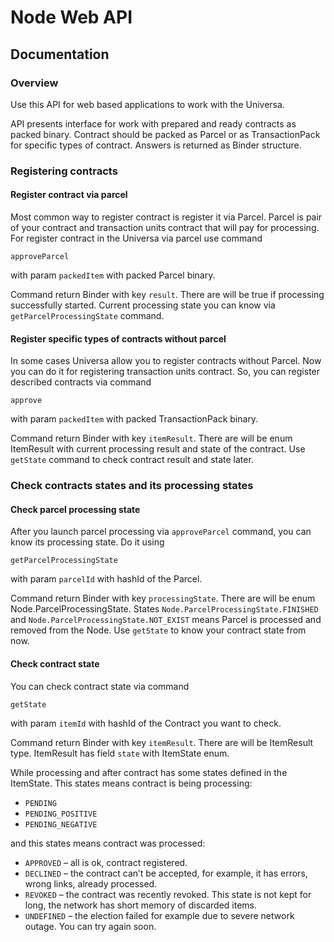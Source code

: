 Node Web API
==================================
Documentation
-----------

### Overview

Use this API for web based applications to work with the Universa. 

API presents interface for work with prepared and ready contracts as packed binary. Contract should be packed as Parcel or as TransactionPack for specific types of contract. Answers is returned as Binder structure. 

### Registering contracts

#### Register contract via parcel

Most common way to register contract is register it via Parcel. Parcel is pair of your contract and transaction units contract that will pay for processing. For register contract in the Universa via parcel use command 

    approveParcel
    
with param `packedItem` with packed Parcel binary. 

Command return Binder with key `result`. There are will be true if processing successfully started. Current processing state you can know via `getParcelProcessingState` command.


#### Register specific types of contracts without parcel

In some cases Universa allow you to register contracts without Parcel. Now you can do it for registering transaction units contract. So, you can register described contracts via command 

    approve
    
with param `packedItem` with packed TransactionPack binary. 

Command return Binder with key `itemResult`. There are will be enum ItemResult with current processing result and state of the contract. Use `getState` command to check contract result and state later.


### Check contracts states and its processing states

#### Check parcel processing state

After you launch parcel processing via `approveParcel` command, you can know its processing state. Do it using 

    getParcelProcessingState
    
with param `parcelId` with hashId of the Parcel.

Command return Binder with key `processingState`. There are will be enum Node.ParcelProcessingState. States `Node.ParcelProcessingState.FINISHED` and `Node.ParcelProcessingState.NOT_EXIST` means Parcel is processed and removed from the Node. Use `getState` to know your contract state from now.

#### Check contract state

You can check contract state via command 

    getState
    
with param `itemId` with hashId of the Contract you want to check.

Command return Binder with key `itemResult`. There are will be ItemResult type. ItemResult has field `state` with ItemState enum.

While processing and after contract has some states defined in the ItemState. 
This states means contract is being processing: 
* `PENDING`
* `PENDING_POSITIVE`
* `PENDING_NEGATIVE`

and this states means contract was processed:

* `APPROVED` – all is ok, contract registered.
* `DECLINED` – the contract can’t be accepted, for example, it has errors, wrong links, already processed.
* `REVOKED` – the contract was recently revoked. This state is not kept for long, the network has short memory of discarded items.
* `UNDEFINED` – the election failed for example due to severe network outage. You can try again soon.